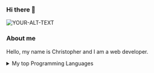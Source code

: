 ### Hi there 👋

<!--
**Chrischege/Chrischege** is a ✨ _special_ ✨ repository because its `README.md` (this file) appears on your GitHub profile.

Here are some ideas to get you started:

- 🔭 I’m currently working on ...
- 🌱 I’m currently learning ...
- 👯 I’m looking to collaborate on ...
- 🤔 I’m looking for help with ...
- 💬 Ask me about ...
- 📫 How to reach me: ...
- 😄 Pronouns: ...
- ⚡ Fun fact: ...
-->

<picture>
 <source media="(prefers-color-scheme: dark)" srcset="YOUR-DARKMODE-IMAGE">
 <source media="(prefers-color-scheme: light)" srcset="YOUR-LIGHTMODE-IMAGE">
 <img alt="YOUR-ALT-TEXT" src="https://www.google.com/imgres?imgurl=https%3A%2F%2Fimg.freepik.com%2Ffree-vector%2Fcode-typing-concept-illustration_114360-3581.jpg%3Fw%3D2000&imgrefurl=https%3A%2F%2Fwww.freepik.com%2Ffree-photos-vectors%2Fcoding&tbnid=k5hgAJg2jSrnhM&vet=12ahUKEwjludbY7-76AhUNLRoKHd-UBvUQMyg-egQIARBh..i&docid=zrHSIpJey31EsM&w=2000&h=2000&q=coding%20vector%20image&client=firefox-b-d&ved=2ahUKEwjludbY7-76AhUNLRoKHd-UBvUQMyg-egQIARBh">
</picture>

<!-- introducing myself -->
### About me
Hello, my name is Christopher and I am a web developer.

<details>
<summary>My top Programming Languages</summary>

| Rank | programming languages|
|-----:|----------------------|
|     1|  Python              |
|     2|  HTML         		  |
|     3|  CSS          		  |

</details>

